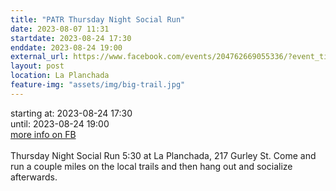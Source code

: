 ```yaml
---
title: "PATR Thursday Night Social Run"
date: 2023-08-07 11:31
startdate: 2023-08-24 17:30
enddate: 2023-08-24 19:00
external_url: https://www.facebook.com/events/204762669055336/?event_time_id=204762735721996
layout: post
location: La Planchada
feature-img: "assets/img/big-trail.jpg"
---
```


starting at: 2023-08-24 17:30<br>until: 2023-08-24 19:00<br><a href="https://www.facebook.com/events/204762669055336/?event_time_id=204762735721996">more info on FB</a><br><br>Thursday Night Social Run 5&#58;30 at La Planchada, 217 Gurley St. Come and run a couple miles on the local trails and then hang out and socialize afterwards.<br>
  <br>
  
